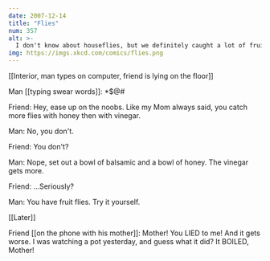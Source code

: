 ```yaml
---
date: 2007-12-14
title: "Flies"
num: 357
alt: >-
  I don't know about houseflies, but we definitely caught a lot of fruit flies with our vinegar bowl.  Hooray science!
img: https://imgs.xkcd.com/comics/flies.png
---
```

[[Interior, man types on computer, friend is lying on the floor]]

Man [[typing swear words]]: *$@#

Friend: Hey, ease up on the noobs.  Like my Mom always said, you catch more flies with honey then with vinegar.

Man: No, you don't.

Friend: You don't?

Man: Nope, set out a bowl of balsamic and a bowl of honey.  The vinegar gets more.

Friend: ...Seriously?

Man: You have fruit flies. Try it yourself.

[[Later]]

Friend [[on the phone with his mother]]: Mother! You LIED to me!  And it gets worse.  I was watching a pot yesterday, and guess what it did?  It BOILED, Mother!

